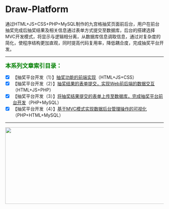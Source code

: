 # Draw-Platform
通过HTML+JS+CSS+PHP+MySQL制作的九宫格抽奖页面前后台，用户在前台抽奖完成后抽奖结果及相关信息通过表单方式提交至数据库，后台的搭建选择MVC开发模式，将显示与逻辑相分离，从数据库信息调取信息，通过对复杂度的简化，使程序结构更加直观，同时提高代码复用率，降低耦合度，完成抽奖平台开发。
***
<font face="微软雅黑" size=4 color=green >**本系列文章索引目录：**</font>
 - [X]  【抽奖平台开发（1）】[抽奖功能的前端实现](https://dengxj.blog.csdn.net/article/details/99699427)（HTML+JS+CSS）
 - [X] 【抽奖平台开发（2）】[抽奖结果的表单提交，实现Web前后端的数据交互](https://dengxj.blog.csdn.net/article/details/99729936)（HTML+JS+PHP）
 - [X] 【抽奖平台开发（3）】[将抽奖结果提交的表单上传至数据库，完成抽奖平台前台开发](https://dengxj.blog.csdn.net/article/details/99869502)（PHP+MySQL）
 - [X] 【抽奖平台开发（4）】[基于MVC模式实现数据后台管理操作的可视化](https://dengxj.blog.csdn.net/article/details/100816981)（PHP+HTML+MySQL）
***
<div align=center><img src="https://github.com/DXJian/Draw-Platform/blob/master/Video_2019-10-05_151838_20191005151947.gif" width="560" height="243" /></div>
